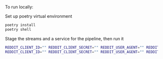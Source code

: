 To run locally:

Set up poetry virtual environment

```bash
poetry install
poetry shell
```

Stage the streams and a service for the pipeline, then run it

```bash
REDDIT_CLIENT_ID="" REDDIT_CLIENT_SECRET="" REDDIT_USER_AGENT="" REDDIT_USERNAME="" REDDIT_PASSWORD="" REDDIT_SUBREDDIT="" python main.py stage USERNAME/PROJECT/SUBREDDIT-scraper --write-quota-mb 10000
REDDIT_CLIENT_ID="" REDDIT_CLIENT_SECRET="" REDDIT_USER_AGENT="" REDDIT_USERNAME="" REDDIT_PASSWORD="" REDDIT_SUBREDDIT="" python main.py run USERNAME/PROJECT/SUBREDDIT-scraper
```